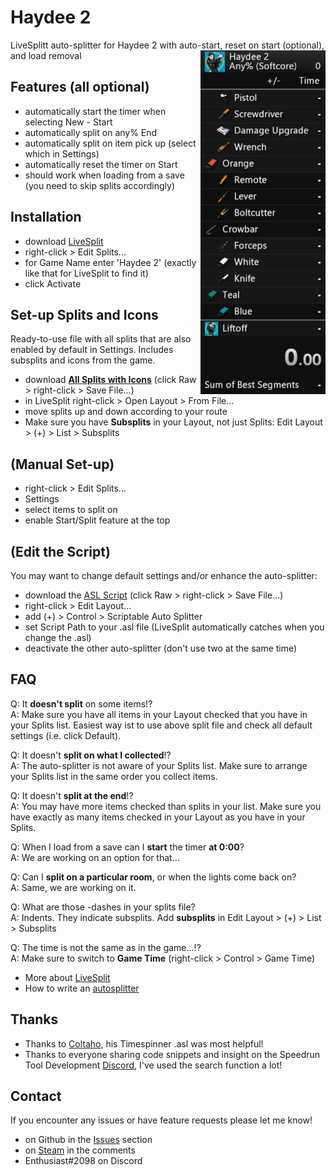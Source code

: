 # Haydee 2
LiveSplitt auto-splitter for Haydee 2 with auto-start, reset on start (optional), and load removal
<img align="right" width="200" height="550" src="https://raw.githubusercontent.com/EnthusiastNT/haydee2/main/livesplit_preview.png">

## Features (all optional)

- automatically start the timer when selecting New - Start
- automatically split on any% End
- automatically split on item pick up (select which in Settings)
- automatically reset the timer on Start
- should work when loading from a save (you need to skip splits accordingly)

## Installation 

- download [LiveSplit](https://livesplit.org/downloads/)
- right-click > Edit Splits...
- for Game Name enter 'Haydee 2' (exactly like that for LiveSplit to find it)
- click Activate

## Set-up Splits and Icons

Ready-to-use file with all splits that are also enabled by default in Settings.
Includes subsplits and icons from the game.

- download **[All Splits with Icons](Haydee_2_Splits_Icons.lss)** (click Raw > right-click > Save File...)
- in LiveSplit right-click > Open Layout > From File...
- move splits up and down according to your route
- Make sure you have **Subsplits** in your Layout, not just Splits: Edit Layout > (+) > List > Subsplits

## (Manual Set-up)

- right-click > Edit Splits...
- Settings
- select items to split on
- enable Start/Split feature at the top

## (Edit the Script)

You may want to change default settings and/or enhance the auto-splitter:

- download the [ASL Script](haydee2.asl) (click Raw > right-click > Save File...)
- right-click > Edit Layout...
- add (+) > Control > Scriptable Auto Splitter
- set Script Path to your .asl file (LiveSplit automatically catches when you change the .asl)
- deactivate the other auto-splitter (don't use two at the same time)
  
## FAQ

Q: It **doesn't split** on some items!?  
A: Make sure you have all items in your Layout checked that you have in your Splits list. Easiest way ist to use above split file and check all default settings (i.e. click Default).

Q: It doesn't **split on what I collected**!?  
A: The auto-splitter is not aware of your Splits list. Make sure to arrange your Splits list in the same order you collect items.

Q: It doesn't **split at the end**!?  
A: You may have more items checked than splits in your list. Make sure you have exactly as many items checked in your Layout as you have in your Splits.

Q: When I load from a save can I **start** the timer **at 0:00**?  
A: We are working on an option for that...

Q: Can I **split on a particular room**, or when the lights come back on?  
A: Same, we are working on it.

Q: What are those -dashes in your splits file?  
A: Indents. They indicate subsplits. Add **subsplits** in Edit Layout > (+) > List > Subsplits

Q: The time is not the same as in the game...!?  
A: Make sure to switch to **Game Time** (right-click > Control > Game Time)

- More about [LiveSplit](https://github.com/LiveSplit)
- How to write an [autosplitter](https://github.com/LiveSplit/LiveSplit.AutoSplitters)

## Thanks

- Thanks to [Coltaho](https://github.com/Coltaho/), his Timespinner .asl was most helpful!
- Thanks to everyone sharing code snippets and insight on the Speedrun Tool Development [Discord](https://discord.gg/MtVmSggpVb), I've used the search function a lot!

## Contact

If you encounter any issues or have feature requests please let me know! 

- on Github in the [Issues](https://github.com/EnthusiastNT/haydee2/issues) section
- on [Steam](https://steamcommunity.com/sharedfiles/filedetails/?id=2315048067) in the comments
- Enthusiast#2098 on Discord
